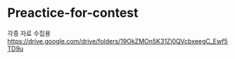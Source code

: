 # Preactice-for-contest
각종 자료 수집용
https://drive.google.com/drive/folders/19OkZMOn5K31Zj0QVcbxeegC_Ewf5TD9u

